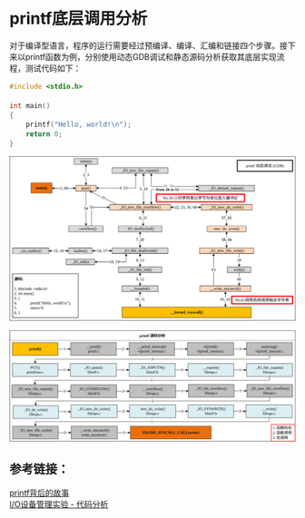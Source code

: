 # printf底层调用分析

对于编译型语言，程序的运行需要经过预编译、编译、汇编和链接四个步骤。接下来以printf函数为例，分别使用动态GDB调试和静态源码分析获取其底层实现流程，测试代码如下：
```c
#include <stdio.h>

int main()
{
    printf("Hello, world!\n");
    return 0;
}
```



![printf动态调用流程](images/printfGDB.svg)



![printf静态代码分析](images/printfCODE.svg)


## 参考链接：
[printf背后的故事](https://www.cnblogs.com/fanzhidongyzby/p/3519838.html) <br>
[I/O设备管理实验 - 代码分析](http://edward-zhu.github.io/special/os_exp/2015/01/03/exp-6.2.html)
